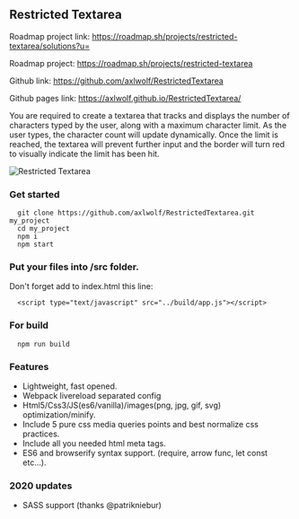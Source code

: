 ## Restricted Textarea

Roadmap project link: https://roadmap.sh/projects/restricted-textarea/solutions?u=

Roadmap project: https://roadmap.sh/projects/restricted-textarea

Github link: https://github.com/axlwolf/RestrictedTextarea

Github pages link: https://axlwolf.github.io/RestrictedTextarea/

You are required to create a textarea that tracks and displays the number of characters typed by the user, along with a maximum character limit. As the user types, the character count will update dynamically. Once the limit is reached, the textarea will prevent further input and the border will turn red to visually indicate the limit has been hit.

![Restricted Textarea](https://assets.roadmap.sh/guest/textarea-input-vdclr.png)


### Get started

```
  git clone https://github.com/axlwolf/RestrictedTextarea.git my_project
  cd my_project
  npm i
  npm start
```

### Put your files into /src folder.

Don't forget add to index.html this line:
```
  <script type="text/javascript" src="../build/app.js"></script>
```

### For build

```
  npm run build
```

### Features

- Lightweight, fast opened.
- Webpack livereload separated config
- Html5/Css3/JS(es6/vanilla)/images(png, jpg, gif, svg) optimization/minify.
- Include 5 pure css media queries points and best normalize css practices.
- Include all you needed html meta tags.
- ES6 and browserify syntax support. (require, arrow func, let const etc...).

### 2020 updates

- SASS support (thanks @patrikniebur)
